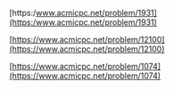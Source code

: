 

[https:/www.acmicpc.net/problem/1931](https:/www.acmicpc.net/problem/1931)

[https://www.acmicpc.net/problem/12100](https://www.acmicpc.net/problem/12100)

[https://www.acmicpc.net/problem/1074](https://www.acmicpc.net/problem/1074)